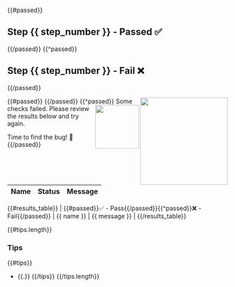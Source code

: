 {{#passed}}
## Step {{ step_number }} - Passed ✅
{{/passed}}
{{^passed}}
## Step {{ step_number }} - Fail ❌
{{/passed}}

{{#passed}}
<img src="https://octodex.github.com/images/inflatocat.png" align="right" height="200px" />
{{/passed}}
{{^passed}}
<img src="https://octodex.github.com/images/spidertocat.png" align="right" height="100px" />
Some checks failed. Please review the results below and try again.

Time to find the bug! 🤔
{{/passed}}

| Name | Status | Message |
| --- | --- | --- |
{{#results_table}}
| {{#passed}}✅ - Pass{{/passed}}{{^passed}}❌ - Fail{{/passed}} | {{ name }} | {{ message }} |
{{/results_table}}

{{#tips.length}}
### Tips

{{#tips}}
- {{.}}
{{/tips}}
{{/tips.length}}

